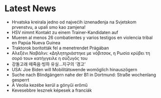 # Latest News
-  Hrvatska kreirala jedno od najvećih iznenađenja na Svjetskom prvenstvu, a upali smo kao zamjena!
-  HSV nimmt Kontakt zu einem Trainer-Kandidaten auf
-  Mueren al menos 26 combatientes y varios testigos en violencia tribal en Papúa Nueva Guinea
-  Traktorok borították fel a menetrendet Prágában
-  Αλεξένι Ναβάλνι: «Δηλητηριάστηκε με νόβιτσοκ, η Ρωσία κρύβει τη σορό του» κατήγγειλε η σύζυγός του
-  강돌고래 떼죽음·빙하 유실…지구의 ‘경고’
-  USA: Joe Biden will Mobilitätswende womöglich hinauszögern
-  Suche nach Blindgängern nahe der B1 in Dortmund: Straße wochenlang gesperrt
-  A Veolia kezébe kerül a gönyűi erőmű
-  Kevesebbre lesznek képesek a franciák
